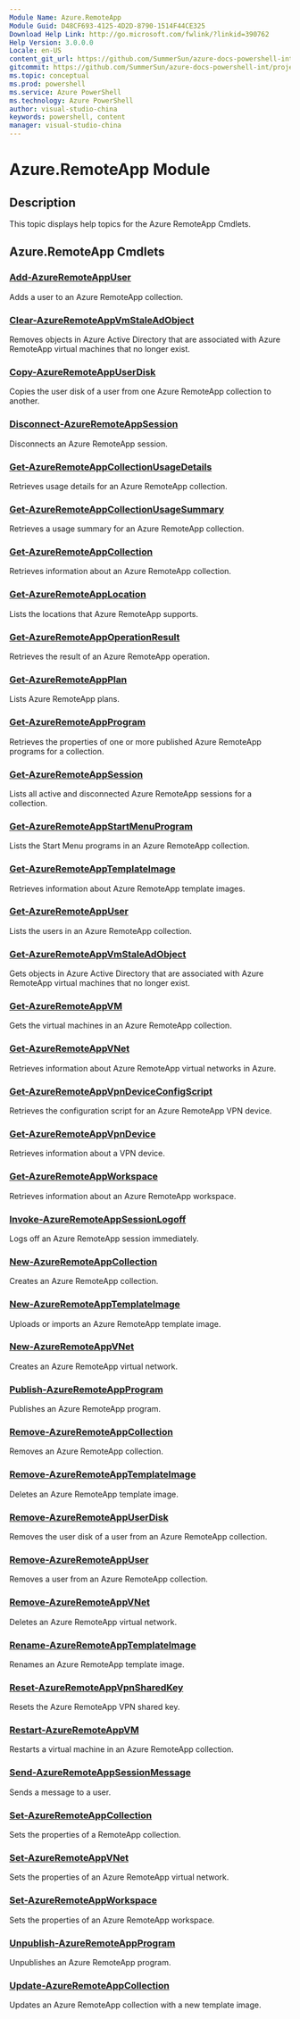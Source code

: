 ```yaml
---
Module Name: Azure.RemoteApp
Module Guid: D48CF693-4125-4D2D-8790-1514F44CE325
Download Help Link: http://go.microsoft.com/fwlink/?linkid=390762
Help Version: 3.0.0.0
Locale: en-US
content_git_url: https://github.com/SummerSun/azure-docs-powershell-int/projects/azure-docs-powershell-int/azureps-cmdlets-docs/ServiceManagement/Azure.RemoteApp/v2.0/CmdletMDs/Azure.RemoteApp.md
gitcommit: https://github.com/SummerSun/azure-docs-powershell-int/projects/azure-docs-powershell-int/azureps-cmdlets-docs/ServiceManagement/Azure.RemoteApp/v2.0/CmdletMDs/Azure.RemoteApp.md
ms.topic: conceptual
ms.prod: powershell
ms.service: Azure PowerShell
ms.technology: Azure PowerShell
author: visual-studio-china
keywords: powershell, content
manager: visual-studio-china
---
```


# Azure.RemoteApp Module
## Description
This topic displays help topics for the Azure RemoteApp Cmdlets. 

## Azure.RemoteApp Cmdlets
### [Add-AzureRemoteAppUser](Add-AzureRemoteAppUser.md)
Adds a user to an Azure RemoteApp collection.


### [Clear-AzureRemoteAppVmStaleAdObject](Clear-AzureRemoteAppVmStaleAdObject.md)
Removes objects in Azure Active Directory that are associated with Azure RemoteApp virtual machines that no longer exist.


### [Copy-AzureRemoteAppUserDisk](Copy-AzureRemoteAppUserDisk.md)
Copies the user disk of a user from one Azure RemoteApp collection to another.


### [Disconnect-AzureRemoteAppSession](Disconnect-AzureRemoteAppSession.md)
Disconnects an Azure RemoteApp session.


### [Get-AzureRemoteAppCollectionUsageDetails](Get-AzureRemoteAppCollectionUsageDetails.md)
Retrieves usage details for an Azure RemoteApp collection.


### [Get-AzureRemoteAppCollectionUsageSummary](Get-AzureRemoteAppCollectionUsageSummary.md)
Retrieves a usage summary for an Azure RemoteApp collection.


### [Get-AzureRemoteAppCollection](Get-AzureRemoteAppCollection.md)
Retrieves information about an Azure RemoteApp collection.


### [Get-AzureRemoteAppLocation](Get-AzureRemoteAppLocation.md)
Lists the locations that Azure RemoteApp supports.


### [Get-AzureRemoteAppOperationResult](Get-AzureRemoteAppOperationResult.md)
Retrieves the result of an Azure RemoteApp operation.


### [Get-AzureRemoteAppPlan](Get-AzureRemoteAppPlan.md)
Lists Azure RemoteApp plans.


### [Get-AzureRemoteAppProgram](Get-AzureRemoteAppProgram.md)
Retrieves the properties of one or more published Azure RemoteApp programs for a collection.


### [Get-AzureRemoteAppSession](Get-AzureRemoteAppSession.md)
Lists all active and disconnected Azure RemoteApp sessions for a collection.


### [Get-AzureRemoteAppStartMenuProgram](Get-AzureRemoteAppStartMenuProgram.md)
Lists the Start Menu programs in an Azure RemoteApp collection.


### [Get-AzureRemoteAppTemplateImage](Get-AzureRemoteAppTemplateImage.md)
Retrieves information about Azure RemoteApp template images.


### [Get-AzureRemoteAppUser](Get-AzureRemoteAppUser.md)
Lists the users in an Azure RemoteApp collection.


### [Get-AzureRemoteAppVmStaleAdObject](Get-AzureRemoteAppVmStaleAdObject.md)
Gets objects in Azure Active Directory that are associated with Azure RemoteApp virtual machines that no longer exist.


### [Get-AzureRemoteAppVM](Get-AzureRemoteAppVM.md)
Gets the virtual machines in an Azure RemoteApp collection.


### [Get-AzureRemoteAppVNet](Get-AzureRemoteAppVNet.md)
Retrieves information about Azure RemoteApp virtual networks in Azure.


### [Get-AzureRemoteAppVpnDeviceConfigScript](Get-AzureRemoteAppVpnDeviceConfigScript.md)
Retrieves the configuration script for an Azure RemoteApp VPN device.


### [Get-AzureRemoteAppVpnDevice](Get-AzureRemoteAppVpnDevice.md)
Retrieves information about a VPN device.


### [Get-AzureRemoteAppWorkspace](Get-AzureRemoteAppWorkspace.md)
Retrieves information about an Azure RemoteApp workspace.


### [Invoke-AzureRemoteAppSessionLogoff](Invoke-AzureRemoteAppSessionLogoff.md)
Logs off an Azure RemoteApp session immediately.


### [New-AzureRemoteAppCollection](New-AzureRemoteAppCollection.md)
Creates an Azure RemoteApp collection.


### [New-AzureRemoteAppTemplateImage](New-AzureRemoteAppTemplateImage.md)
Uploads or imports an Azure RemoteApp template image.


### [New-AzureRemoteAppVNet](New-AzureRemoteAppVNet.md)
Creates an Azure RemoteApp virtual network.


### [Publish-AzureRemoteAppProgram](Publish-AzureRemoteAppProgram.md)
Publishes an Azure RemoteApp program.


### [Remove-AzureRemoteAppCollection](Remove-AzureRemoteAppCollection.md)
Removes an Azure RemoteApp collection.


### [Remove-AzureRemoteAppTemplateImage](Remove-AzureRemoteAppTemplateImage.md)
Deletes an Azure RemoteApp template image.


### [Remove-AzureRemoteAppUserDisk](Remove-AzureRemoteAppUserDisk.md)
Removes the user disk of a user from an Azure RemoteApp collection.


### [Remove-AzureRemoteAppUser](Remove-AzureRemoteAppUser.md)
Removes a user from an Azure RemoteApp collection.


### [Remove-AzureRemoteAppVNet](Remove-AzureRemoteAppVNet.md)
Deletes an Azure RemoteApp virtual network.


### [Rename-AzureRemoteAppTemplateImage](Rename-AzureRemoteAppTemplateImage.md)
Renames an Azure RemoteApp template image.


### [Reset-AzureRemoteAppVpnSharedKey](Reset-AzureRemoteAppVpnSharedKey.md)
Resets the Azure RemoteApp VPN shared key.


### [Restart-AzureRemoteAppVM](Restart-AzureRemoteAppVM.md)
Restarts a virtual machine in an Azure RemoteApp collection.


### [Send-AzureRemoteAppSessionMessage](Send-AzureRemoteAppSessionMessage.md)
Sends a message to a user.


### [Set-AzureRemoteAppCollection](Set-AzureRemoteAppCollection.md)
Sets the properties of a RemoteApp collection.


### [Set-AzureRemoteAppVNet](Set-AzureRemoteAppVNet.md)
Sets the properties of an Azure RemoteApp virtual network.


### [Set-AzureRemoteAppWorkspace](Set-AzureRemoteAppWorkspace.md)
Sets the properties of an Azure RemoteApp workspace.


### [Unpublish-AzureRemoteAppProgram](Unpublish-AzureRemoteAppProgram.md)
Unpublishes an Azure RemoteApp program.


### [Update-AzureRemoteAppCollection](Update-AzureRemoteAppCollection.md)
Updates an Azure RemoteApp collection with a new template image.



